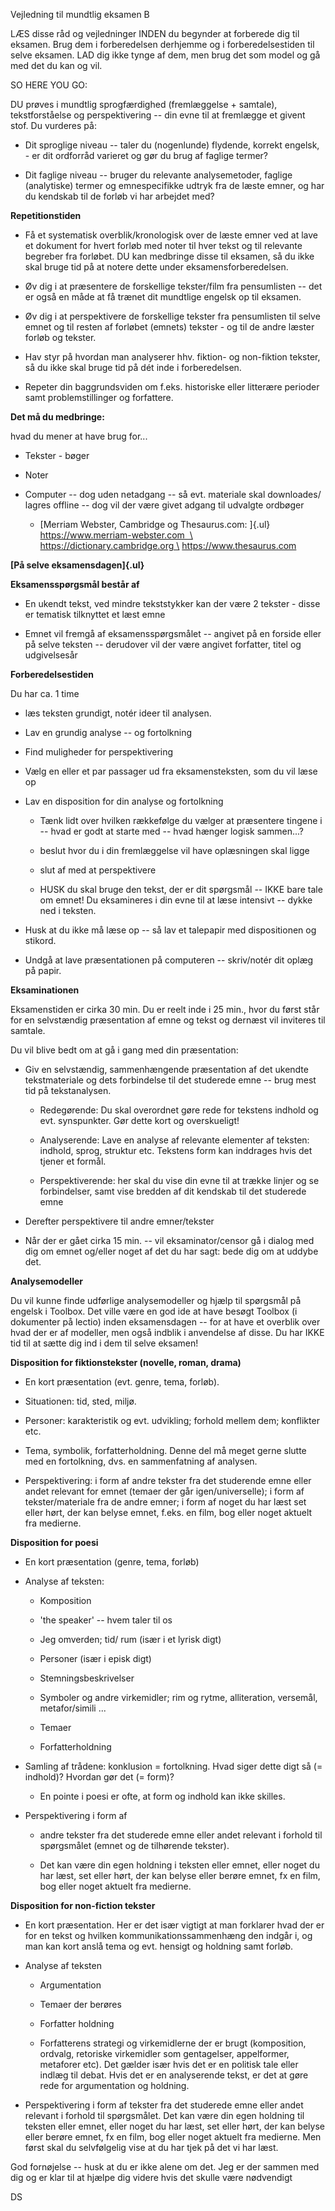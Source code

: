 Vejledning til mundtlig eksamen B

LÆS disse råd og vejledninger INDEN du begynder at forberede dig til
eksamen. Brug dem i forberedelsen derhjemme og i forberedelsestiden til
selve eksamen. LAD dig ikke tynge af dem, men brug det som model og gå
med det du kan og vil.

SO HERE YOU GO:

DU prøves i mundtlig sprogfærdighed (fremlæggelse + samtale),
tekstforståelse og perspektivering -- din evne til at fremlægge et
givent stof. Du vurderes på:

-   Dit sproglige niveau -- taler du (nogenlunde) flydende, korrekt
    engelsk, - er dit ordforråd varieret og gør du brug af faglige
    termer?

-   Dit faglige niveau -- bruger du relevante analysemetoder, faglige
    (analytiske) termer og emnespecifikke udtryk fra de læste emner, og
    har du kendskab til de forløb vi har arbejdet med?

**Repetitionstiden**

-   Få et systematisk overblik/kronologisk over de læste emner ved at
    lave et dokument for hvert forløb med noter til hver tekst og til
    relevante begreber fra forløbet. DU kan medbringe disse til eksamen,
    så du ikke skal bruge tid på at notere dette under
    eksamensforberedelsen.

-   Øv dig i at præsentere de forskellige tekster/film fra pensumlisten
    -- det er også en måde at få trænet dit mundtlige engelsk op til
    eksamen.

-   Øv dig i at perspektivere de forskellige tekster fra pensumlisten
    til selve emnet og til resten af forløbet (emnets) tekster - og til
    de andre læster forløb og tekster.

-   Hav styr på hvordan man analyserer hhv. fiktion- og non-fiktion
    tekster, så du ikke skal bruge tid på dét inde i forberedelsen.

-   Repeter din baggrundsviden om f.eks. historiske eller litterære
    perioder samt problemstillinger og forfattere.

**Det må du medbringe:**

hvad du mener at have brug for...

-   Tekster - bøger

-   Noter

-   Computer -- dog uden netadgang -- så evt. materiale skal downloades/
    lagres offline -- dog vil der være givet adgang til udvalgte
    ordbøger

    -   [Merriam Webster, Cambridge og Thesaurus.com: ]{.ul}\
        https://www.merriam-webster.com  \
        https://dictionary.cambridge.org \
        https://www.thesaurus.com

**[På selve eksamensdagen]{.ul}**

**Eksamensspørgsmål består af**

-   En ukendt tekst, ved mindre tekststykker kan der være 2 tekster -
    disse er tematisk tilknyttet et læst emne

-   Emnet vil fremgå af eksamensspørgsmålet -- angivet på en forside
    eller på selve teksten -- derudover vil der være angivet forfatter,
    titel og udgivelsesår

**Forberedelsestiden**

Du har ca. 1 time

-   læs teksten grundigt, notér ideer til analysen.

-   Lav en grundig analyse -- og fortolkning

-   Find muligheder for perspektivering

-   Vælg en eller et par passager ud fra eksamensteksten, som du vil
    læse op

-   Lav en disposition for din analyse og fortolkning

    -   Tænk lidt over hvilken rækkefølge du vælger at præsentere
        tingene i -- hvad er godt at starte med -- hvad hænger logisk
        sammen...?

    -   beslut hvor du i din fremlæggelse vil have oplæsningen skal
        ligge

    -   slut af med at perspektivere

    -   HUSK du skal bruge den tekst, der er dit spørgsmål -- IKKE bare
        tale om emnet! Du eksamineres i din evne til at læse intensivt
        -- dykke ned i teksten.

-   Husk at du ikke må læse op -- så lav et talepapir med dispositionen
    og stikord.

-   Undgå at lave præsentationen på computeren -- skriv/notér dit oplæg
    på papir.

**Eksaminationen**

Eksamenstiden er cirka 30 min. Du er reelt inde i 25 min., hvor du først
står for en selvstændig præsentation af emne og tekst og dernæst vil
inviteres til samtale.

Du vil blive bedt om at gå i gang med din præsentation:

-   Giv en selvstændig, sammenhængende præsentation af det ukendte
    tekstmateriale og dets forbindelse til det studerede emne -- brug
    mest tid på tekstanalysen.

    -   Redegørende: Du skal overordnet gøre rede for tekstens indhold
        og evt. synspunkter. Gør dette kort og overskueligt!

    -   Analyserende: Lave en analyse af relevante elementer af teksten:
        indhold, sprog, struktur etc. Tekstens form kan inddrages hvis
        det tjener et formål.

    -   Perspektiverende: her skal du vise din evne til at trække linjer
        og se forbindelser, samt vise bredden af dit kendskab til det
        studerede emne

-   Derefter perspektivere til andre emner/tekster

-   Når der er gået cirka 15 min. -- vil eksaminator/censor gå i dialog
    med dig om emnet og/eller noget af det du har sagt: bede dig om at
    uddybe det.

**Analysemodeller**

Du vil kunne finde udførlige analysemodeller og hjælp til spørgsmål på
engelsk i Toolbox. Det ville være en god ide at have besøgt Toolbox (i
dokumenter på lectio) inden eksamensdagen -- for at have et overblik
over hvad der er af modeller, men også indblik i anvendelse af disse. Du
har IKKE tid til at sætte dig ind i dem til selve eksamen!

**Disposition for fiktionstekster (novelle, roman, drama)**

-   En kort præsentation (evt. genre, tema, forløb).

-   Situationen: tid, sted, miljø.

-   Personer: karakteristik og evt. udvikling; forhold mellem dem;
    konflikter etc.

-   Tema, symbolik, forfatterholdning. Denne del må meget gerne slutte
    med en fortolkning, dvs. en sammenfatning af analysen.

-   Perspektivering: i form af andre tekster fra det studerende emne
    eller andet relevant for emnet (temaer der går igen/universelle); i
    form af tekster/materiale fra de andre emner; i form af noget du har
    læst set eller hørt, der kan belyse emnet, f.eks. en film, bog eller
    noget aktuelt fra medierne.

**Disposition for poesi**

-   En kort præsentation (genre, tema, forløb)

-   Analyse af teksten:

    -   Komposition

    -   'the speaker' -- hvem taler til os

    -   Jeg omverden; tid/ rum (især i et lyrisk digt)

    -   Personer (især i episk digt)

    -   Stemningsbeskrivelser

    -   Symboler og andre virkemidler; rim og rytme, alliteration,
        versemål, metafor/simili ...

    -   Temaer

    -   Forfatterholdning

-   Samling af trådene: konklusion = fortolkning. Hvad siger dette digt
    så (= indhold)? Hvordan gør det (= form)?

    -   En pointe i poesi er ofte, at form og indhold kan ikke skilles.

-   Perspektivering i form af

    -   andre tekster fra det studerede emne eller andet relevant i
        forhold til spørgsmålet (emnet og de tilhørende tekster).

    -   Det kan være din egen holdning i teksten eller emnet, eller
        noget du har læst, set eller hørt, der kan belyse eller berøre
        emnet, fx en film, bog eller noget aktuelt fra medierne.

**Disposition for non-fiction tekster**

-   En kort præsentation. Her er det især vigtigt at man forklarer hvad
    der er for en tekst og hvilken kommunikationssammenhæng den indgår
    i, og man kan kort anslå tema og evt. hensigt og holdning samt
    forløb.

-   Analyse af teksten

    -   Argumentation

    -   Temaer der berøres

    -   Forfatter holdning

    -   Forfatterens strategi og virkemidlerne der er brugt
        (komposition, ordvalg, retoriske virkemidler som gentagelser,
        appelformer, metaforer etc). Det gælder især hvis det er en
        politisk tale eller indlæg til debat. Hvis det er en
        analyserende tekst, er det at gøre rede for argumentation og
        holdning.

-   Perspektivering i form af tekster fra det studerede emne eller andet
    relevant i forhold til spørgsmålet. Det kan være din egen holdning
    til teksten eller emnet, eller noget du har læst, set eller hørt,
    der kan belyse eller berøre emnet, fx en film, bog eller noget
    aktuelt fra medierne. Men først skal du selvfølgelig vise at du har
    tjek på det vi har læst.

God fornøjelse -- husk at du er ikke alene om det. Jeg er der sammen med
dig og er klar til at hjælpe dig videre hvis det skulle være nødvendigt

DS

